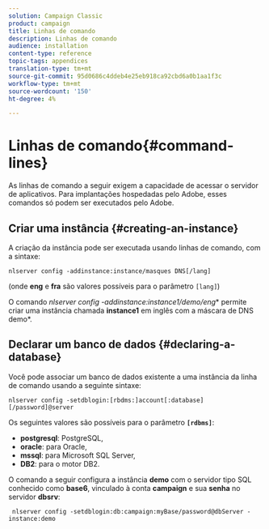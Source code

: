 ```yaml
---
solution: Campaign Classic
product: campaign
title: Linhas de comando
description: Linhas de comando
audience: installation
content-type: reference
topic-tags: appendices
translation-type: tm+mt
source-git-commit: 95d0686c4ddeb4e25eb918ca92cbd6a0b1aa1f3c
workflow-type: tm+mt
source-wordcount: '150'
ht-degree: 4%

---
```



# Linhas de comando{#command-lines}

As linhas de comando a seguir exigem a capacidade de acessar o servidor de aplicativos. Para implantações hospedadas pelo Adobe, esses comandos só podem ser executados pelo Adobe.

## Criar uma instância {#creating-an-instance}

A criação da instância pode ser executada usando linhas de comando, com a sintaxe:

```
nlserver config -addinstance:instance/masques DNS[/lang]
```

(onde **eng** e **fra** são valores possíveis para o parâmetro `[lang]`)

O comando **nlserver config -addinstance:instance1/demo*/eng** permite criar uma instância chamada **instance1** em inglês com a máscara de DNS demo*.

## Declarar um banco de dados {#declaring-a-database}

Você pode associar um banco de dados existente a uma instância da linha de comando usando a seguinte sintaxe:

```
nlserver config -setdblogin:[rbdms:]account[:database][/password]@server
```

Os seguintes valores são possíveis para o parâmetro **`[rdbms]`**:

* **postgresql**: PostgreSQL,
* **oracle**: para Oracle,
* **mssql**: para Microsoft SQL Server,
* **DB2**: para o motor DB2.

O comando a seguir configura a instância **demo** com o servidor tipo SQL conhecido como **base6**, vinculado à conta **campaign** e sua **senha** no servidor **dbsrv**:

```
 nlserver config -setdblogin:db:campaign:myBase/password@dbServer -instance:demo
```

